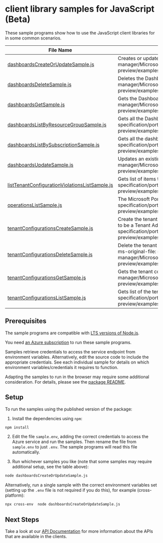 # client library samples for JavaScript (Beta)

These sample programs show how to use the JavaScript client libraries for in some common scenarios.

| **File Name**                                                                                 | **Description**                                                                                                                                                                                                                                                                                           |
| --------------------------------------------------------------------------------------------- | --------------------------------------------------------------------------------------------------------------------------------------------------------------------------------------------------------------------------------------------------------------------------------------------------------- |
| [dashboardsCreateOrUpdateSample.js][dashboardscreateorupdatesample]                           | Creates or updates a Dashboard. x-ms-original-file: specification/portal/resource-manager/Microsoft.Portal/preview/2020-09-01-preview/examples/createOrUpdateDashboard.json                                                                                                                               |
| [dashboardsDeleteSample.js][dashboardsdeletesample]                                           | Deletes the Dashboard. x-ms-original-file: specification/portal/resource-manager/Microsoft.Portal/preview/2020-09-01-preview/examples/deleteDashboard.json                                                                                                                                                |
| [dashboardsGetSample.js][dashboardsgetsample]                                                 | Gets the Dashboard. x-ms-original-file: specification/portal/resource-manager/Microsoft.Portal/preview/2020-09-01-preview/examples/getDashboard.json                                                                                                                                                      |
| [dashboardsListByResourceGroupSample.js][dashboardslistbyresourcegroupsample]                 | Gets all the Dashboards within a resource group. x-ms-original-file: specification/portal/resource-manager/Microsoft.Portal/preview/2020-09-01-preview/examples/listDashboardsByResourceGroup.json                                                                                                        |
| [dashboardsListBySubscriptionSample.js][dashboardslistbysubscriptionsample]                   | Gets all the dashboards within a subscription. x-ms-original-file: specification/portal/resource-manager/Microsoft.Portal/preview/2020-09-01-preview/examples/listDashboardsBySubscription.json                                                                                                           |
| [dashboardsUpdateSample.js][dashboardsupdatesample]                                           | Updates an existing Dashboard. x-ms-original-file: specification/portal/resource-manager/Microsoft.Portal/preview/2020-09-01-preview/examples/updateDashboard.json                                                                                                                                        |
| [listTenantConfigurationViolationsListSample.js][listtenantconfigurationviolationslistsample] | Gets list of items that violate tenant's configuration. x-ms-original-file: specification/portal/resource-manager/Microsoft.Portal/preview/2020-09-01-preview/examples/TenantConfiguration/GetListOfTenantConfigurationViolations.json                                                                    |
| [operationsListSample.js][operationslistsample]                                               | The Microsoft Portal operations API. x-ms-original-file: specification/portal/resource-manager/Microsoft.Portal/preview/2020-09-01-preview/examples/operationsList.json                                                                                                                                   |
| [tenantConfigurationsCreateSample.js][tenantconfigurationscreatesample]                       | Create the tenant configuration. If configuration already exists - update it. User has to be a Tenant Admin for this operation. x-ms-original-file: specification/portal/resource-manager/Microsoft.Portal/preview/2020-09-01-preview/examples/TenantConfiguration/CreateOrUpdateTenantConfiguration.json |
| [tenantConfigurationsDeleteSample.js][tenantconfigurationsdeletesample]                       | Delete the tenant configuration. User has to be a Tenant Admin for this operation. x-ms-original-file: specification/portal/resource-manager/Microsoft.Portal/preview/2020-09-01-preview/examples/TenantConfiguration/DeleteTenantConfiguration.json                                                      |
| [tenantConfigurationsGetSample.js][tenantconfigurationsgetsample]                             | Gets the tenant configuration. x-ms-original-file: specification/portal/resource-manager/Microsoft.Portal/preview/2020-09-01-preview/examples/TenantConfiguration/GetTenantConfiguration.json                                                                                                             |
| [tenantConfigurationsListSample.js][tenantconfigurationslistsample]                           | Gets list of the tenant configurations. x-ms-original-file: specification/portal/resource-manager/Microsoft.Portal/preview/2020-09-01-preview/examples/TenantConfiguration/GetListOfTenantConfigurations.json                                                                                             |

## Prerequisites

The sample programs are compatible with [LTS versions of Node.js](https://nodejs.org/about/releases/).

You need [an Azure subscription][freesub] to run these sample programs.

Samples retrieve credentials to access the service endpoint from environment variables. Alternatively, edit the source code to include the appropriate credentials. See each individual sample for details on which environment variables/credentials it requires to function.

Adapting the samples to run in the browser may require some additional consideration. For details, please see the [package README][package].

## Setup

To run the samples using the published version of the package:

1. Install the dependencies using `npm`:

```bash
npm install
```

2. Edit the file `sample.env`, adding the correct credentials to access the Azure service and run the samples. Then rename the file from `sample.env` to just `.env`. The sample programs will read this file automatically.

3. Run whichever samples you like (note that some samples may require additional setup, see the table above):

```bash
node dashboardsCreateOrUpdateSample.js
```

Alternatively, run a single sample with the correct environment variables set (setting up the `.env` file is not required if you do this), for example (cross-platform):

```bash
npx cross-env  node dashboardsCreateOrUpdateSample.js
```

## Next Steps

Take a look at our [API Documentation][apiref] for more information about the APIs that are available in the clients.

[dashboardscreateorupdatesample]: https://github.com/Azure/azure-sdk-for-js/blob/main/sdk/portal/arm-portal/samples/v1-beta/javascript/dashboardsCreateOrUpdateSample.js
[dashboardsdeletesample]: https://github.com/Azure/azure-sdk-for-js/blob/main/sdk/portal/arm-portal/samples/v1-beta/javascript/dashboardsDeleteSample.js
[dashboardsgetsample]: https://github.com/Azure/azure-sdk-for-js/blob/main/sdk/portal/arm-portal/samples/v1-beta/javascript/dashboardsGetSample.js
[dashboardslistbyresourcegroupsample]: https://github.com/Azure/azure-sdk-for-js/blob/main/sdk/portal/arm-portal/samples/v1-beta/javascript/dashboardsListByResourceGroupSample.js
[dashboardslistbysubscriptionsample]: https://github.com/Azure/azure-sdk-for-js/blob/main/sdk/portal/arm-portal/samples/v1-beta/javascript/dashboardsListBySubscriptionSample.js
[dashboardsupdatesample]: https://github.com/Azure/azure-sdk-for-js/blob/main/sdk/portal/arm-portal/samples/v1-beta/javascript/dashboardsUpdateSample.js
[listtenantconfigurationviolationslistsample]: https://github.com/Azure/azure-sdk-for-js/blob/main/sdk/portal/arm-portal/samples/v1-beta/javascript/listTenantConfigurationViolationsListSample.js
[operationslistsample]: https://github.com/Azure/azure-sdk-for-js/blob/main/sdk/portal/arm-portal/samples/v1-beta/javascript/operationsListSample.js
[tenantconfigurationscreatesample]: https://github.com/Azure/azure-sdk-for-js/blob/main/sdk/portal/arm-portal/samples/v1-beta/javascript/tenantConfigurationsCreateSample.js
[tenantconfigurationsdeletesample]: https://github.com/Azure/azure-sdk-for-js/blob/main/sdk/portal/arm-portal/samples/v1-beta/javascript/tenantConfigurationsDeleteSample.js
[tenantconfigurationsgetsample]: https://github.com/Azure/azure-sdk-for-js/blob/main/sdk/portal/arm-portal/samples/v1-beta/javascript/tenantConfigurationsGetSample.js
[tenantconfigurationslistsample]: https://github.com/Azure/azure-sdk-for-js/blob/main/sdk/portal/arm-portal/samples/v1-beta/javascript/tenantConfigurationsListSample.js
[apiref]: https://docs.microsoft.com/javascript/api/@azure/arm-portal?view=azure-node-preview
[freesub]: https://azure.microsoft.com/free/
[package]: https://github.com/Azure/azure-sdk-for-js/tree/main/sdk/portal/arm-portal/README.md
